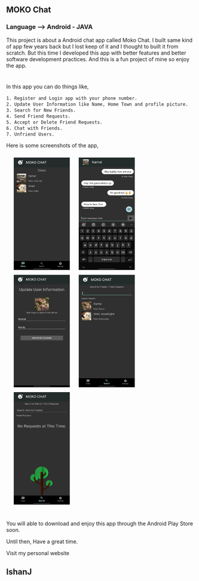 <h2>MOKO Chat</h2>
<h3>Language --> Android - JAVA</h3>
This project is about a Android chat app called Moko Chat. I built same kind of app few years back but I lost keep of it and I thought to built it from scratch. But this time I developed this app with better features and better software development practices. And this is a fun project of mine so enjoy the app.
<h1></h1>
<p>In this app you can do things like,</p>

    1. Register and Login app with your phone number.
    2. Update User Information like Name, Home Town and profile picture.
    3. Search for New Friends.
    4. Send Friend Requests.
    5. Accept or Delete Friend Requests.
    6. Chat with Friends.
    7. Unfriend Users.

<p>Here is some screenshots of the app,</p>
<img src="./Screenshots/availableChats.jpg"  width="150" height="300" style="margin-left:20px;margin-top:10px">
<img src="./Screenshots/insideChat.jpg"  width="150" height="300" style="margin-left:20px;margin-top:10px">
<img src="./Screenshots/editUserInfo.jpg"  width="150" height="300" style="margin-left:20px;margin-top:10px">
<img src="./Screenshots/searchForUsers.jpg"  width="150" height="300" style="margin-left:20px;margin-top:10px">
<img src="./Screenshots/friendRequests.jpg"  width="150" height="300" style="margin-left:20px;margin-top:10px">
<h1></h1>
<p></p>
<p>You will able to download and enjoy this app through the Android Play Store soon.</p>
<p>Until then, Have a great time.</p>
<p></p>
<a href-"Https://ishanj.lk">Visit my personal website</a>
<h2>IshanJ</h2>
<h1></h1>